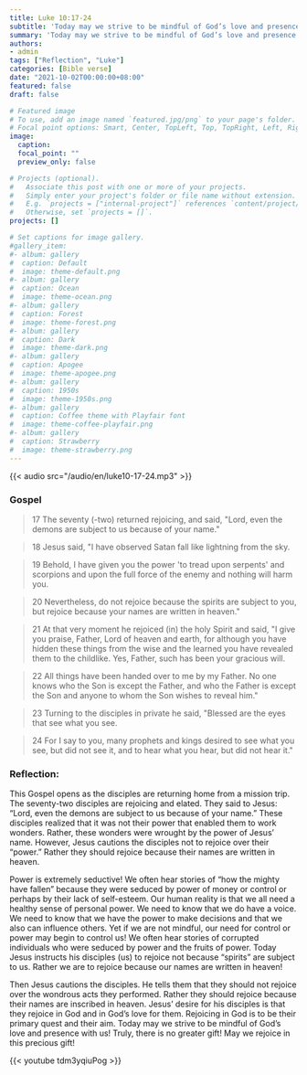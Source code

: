 ```yaml
---
title: Luke 10:17-24
subtitle: 'Today may we strive to be mindful of God’s love and presence with us!  Truly, there is no greater gift!  May we rejoice in this precious gift!'
summary: 'Today may we strive to be mindful of God’s love and presence with us!  Truly, there is no greater gift!  May we rejoice in this precious gift!'
authors:
- admin
tags: ["Reflection", "Luke"]
categories: [Bible verse]
date: "2021-10-02T00:00:00+08:00"
featured: false
draft: false

# Featured image
# To use, add an image named `featured.jpg/png` to your page's folder.
# Focal point options: Smart, Center, TopLeft, Top, TopRight, Left, Right, BottomLeft, Bottom, BottomRight
image:
  caption:
  focal_point: ""
  preview_only: false

# Projects (optional).
#   Associate this post with one or more of your projects.
#   Simply enter your project's folder or file name without extension.
#   E.g. `projects = ["internal-project"]` references `content/project/deep-learning/index.md`.
#   Otherwise, set `projects = []`.
projects: []

# Set captions for image gallery.
#gallery_item:
#- album: gallery
#  caption: Default
#  image: theme-default.png
#- album: gallery
#  caption: Ocean
#  image: theme-ocean.png
#- album: gallery
#  caption: Forest
#  image: theme-forest.png
#- album: gallery
#  caption: Dark
#  image: theme-dark.png
#- album: gallery
#  caption: Apogee
#  image: theme-apogee.png
#- album: gallery
#  caption: 1950s
#  image: theme-1950s.png
#- album: gallery
#  caption: Coffee theme with Playfair font
#  image: theme-coffee-playfair.png
#- album: gallery
#  caption: Strawberry
#  image: theme-strawberry.png
---
```


{{< audio src="/audio/en/luke10-17-24.mp3" >}}

### Gospel
> 17 The seventy (-two) returned rejoicing, and said, "Lord, even the demons are subject to us because of your name."

> 18 Jesus said, "I have observed Satan fall like lightning from the sky.

> 19 Behold, I have given you the power 'to tread upon serpents' and scorpions and upon the full force of the enemy and nothing will harm you.

> 20 Nevertheless, do not rejoice because the spirits are subject to you, but rejoice because your names are written in heaven."

> 21 At that very moment he rejoiced (in) the holy Spirit and said, "I give you praise, Father, Lord of heaven and earth, for although you have hidden these things from the wise and the learned you have revealed them to the childlike. Yes, Father, such has been your gracious will.

> 22 All things have been handed over to me by my Father. No one knows who the Son is except the Father, and who the Father is except the Son and anyone to whom the Son wishes to reveal him."

> 23 Turning to the disciples in private he said, "Blessed are the eyes that see what you see.

> 24 For I say to you, many prophets and kings desired to see what you see, but did not see it, and to hear what you hear, but did not hear it."

### Reflection:
This Gospel opens as the disciples are returning home from a mission trip.  The seventy-two disciples are rejoicing and elated.  They said to Jesus: “Lord, even the demons are subject to us because of your name.”  These disciples realized that it was not their power that enabled them to work wonders.  Rather, these wonders were wrought by the power of Jesus’ name.  However, Jesus cautions the disciples not to rejoice over their “power.”  Rather they should rejoice because their names are written in heaven.

Power is extremely seductive!  We often hear stories of “how the mighty have fallen” because they were seduced by power of money or control or perhaps by their lack of self-esteem.  Our human reality is that we all need a healthy sense of personal power.  We need to know that we do have a voice.  We need to know that we have the power to make decisions and that we also can influence others.  Yet if we are not mindful, our need for control or power may begin to control us!  We often hear stories of corrupted individuals who were seduced by power and the fruits of power.  Today Jesus instructs his disciples (us) to rejoice not because “spirits” are subject to us.  Rather we are to rejoice because our names are written in heaven!

Then Jesus cautions the disciples.  He tells them that they should not rejoice over the wondrous acts they performed.  Rather they should rejoice because their names are inscribed in heaven.  Jesus’ desire for his disciples is that they rejoice in God and in God’s love for them.  Rejoicing in God is to be their primary quest and their aim.  Today may we strive to be mindful of God’s love and presence with us!  Truly, there is no greater gift!  May we rejoice in this precious gift!

{{< youtube tdm3yqiuPog >}}
